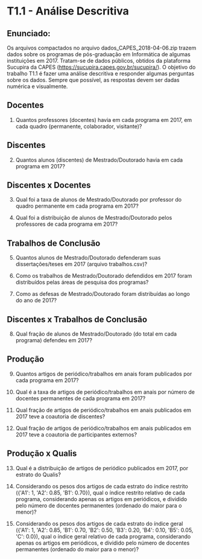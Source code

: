 # T1.1 - Análise Descritiva

## Enunciado:

Os arquivos compactados no arquivo dados_CAPES_2018-04-06.zip trazem dados sobre os programas de pós-graduação em Informática de algumas instituições em 2017. Tratam-se de dados públicos, obtidos da plataforma Sucupira da CAPES (https://sucupira.capes.gov.br/sucupira/). 
O objetivo do trabalho T1.1 é fazer uma análise descritiva e responder algumas perguntas sobre os dados. Sempre que possível, as respostas devem ser dadas numérica e visualmente.

## Docentes
1) Quantos professores (docentes) havia em cada programa em 2017, em cada quadro (permanente, colaborador, visitante)?

## Discentes
2) Quantos alunos (discentes) de Mestrado/Doutorado havia em cada programa em 2017?

## Discentes x Docentes
3) Qual foi a taxa de alunos de Mestrado/Doutorado por professor do quadro permanente em cada programa em 2017?

4) Qual foi a distribuição de alunos de Mestrado/Doutorado pelos professores de cada programa em 2017?

## Trabalhos de Conclusão
5) Quantos alunos de Mestrado/Doutorado defenderam suas dissertações/teses em 2017 (arquivo trabalhos.csv)?

6) Como os trabalhos de Mestrado/Doutorado defendidos em 2017 foram distribuídos pelas áreas de pesquisa dos programas?

7) Como as defesas de Mestrado/Doutorado foram distribuídas ao longo do ano de 2017?

## Discentes x Trabalhos de Conclusão
8) Qual fração de alunos de Mestrado/Doutorado (do total em cada programa) defendeu em 2017?

## Produção
9) Quantos artigos de periódico/trabalhos em anais foram publicados por cada programa em 2017?

10) Qual é a taxa de artigos de periódico/trabalhos em anais por número de docentes permanentes de cada programa em 2017?

11) Qual fração de artigos de periódico/trabalhos em anais publicados em 2017 teve a coautoria de discentes?

12) Qual fração de artigos de periódico/trabalhos em anais publicados em 2017 teve a coautoria de participantes externos?

## Produção x Qualis
13) Qual é a distribuição de artigos de periódico publicados em 2017, por estrato do Qualis?

14) Considerando os pesos dos artigos de cada estrato do índice restrito ({'A1': 1, 'A2': 0.85, 'B1': 0.70}), qual o índice restrito relativo de cada programa, considerando apenas os artigos em periódicos, e dividido pelo número de docentes permanentes (ordenado do maior para o menor)?

15) Considerando os pesos dos artigos de cada estrato do índice geral ({'A1': 1, 'A2': 0.85, 'B1': 0.70, 'B2': 0.50, 'B3': 0.20, 'B4': 0.10, 'B5': 0.05, 'C': 0.0}), qual o índice geral relativo de cada programa, considerando apenas os artigos em periódicos, e dividido pelo número de docentes permanentes (ordenado do maior para o menor)?
